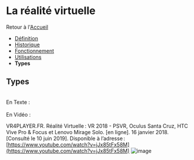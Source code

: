 # La réalité virtuelle


Retour à l'[Accueil](Accueil.md)
- [Définition](Définition.md)
- [Historique](Historique.md)
- [Fonctionnement](Fonctionnement.md)
- [Utilisations](Utilisations.md)
- **Types**

## Types

<br/>
En Texte :
<br/>


<br/>
En Vidéo : 
<br/>

VR4PLAYER.FR. Réalité Virtuelle : VR 2018 - PSVR, Oculus Santa Cruz, HTC Vive Pro & Focus et Lenovo Mirage Solo. [en ligne]. 16 janvier 2018. [Consulté le 10 juin 2019]. Disponible à l’adresse : [https://www.youtube.com/watch?v=jJx85tFx58M](https://www.youtube.com/watch?v=jJx85tFx58M)
![image](https://user-images.githubusercontent.com/50197262/59205478-49775c00-8ba3-11e9-8047-375932dae2be.png)
